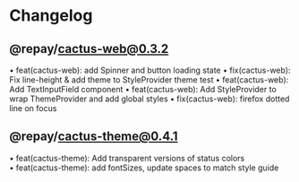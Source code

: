 # Changelog

## @repay/cactus-web@0.3.2

• feat(cactus-web): add Spinner and button loading state
• fix(cactus-web): Fix line-height & add theme to StyleProvider theme test
• feat(cactus-web): Add TextInputField component
• feat(cactus-web): Add StyleProvider to wrap ThemeProvider and add global styles
• fix(cactus-web): firefox dotted line on focus

## @repay/cactus-theme@0.4.1

• feat(cactus-theme): Add transparent versions of status colors
• feat(cactus-theme): add fontSizes, update spaces to match style guide
